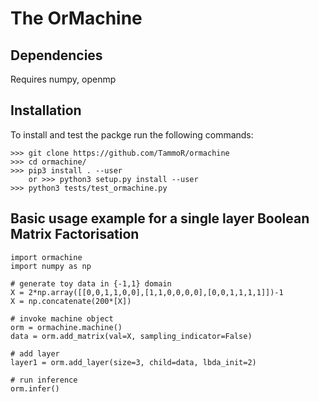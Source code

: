 # The OrMachine

## Dependencies
Requires numpy, openmp
## Installation
To install and test the packge run the following commands:
```
>>> git clone https://github.com/TammoR/ormachine
>>> cd ormachine/
>>> pip3 install . --user
	or >>> python3 setup.py install --user
>>> python3 tests/test_ormachine.py
```

## Basic usage example for a single layer Boolean Matrix Factorisation
```
import ormachine
import numpy as np

# generate toy data in {-1,1} domain
X = 2*np.array([[0,0,1,1,0,0],[1,1,0,0,0,0],[0,0,1,1,1,1]])-1
X = np.concatenate(200*[X])

# invoke machine object
orm = ormachine.machine()
data = orm.add_matrix(val=X, sampling_indicator=False)

# add layer 
layer1 = orm.add_layer(size=3, child=data, lbda_init=2)

# run inference
orm.infer()
```
